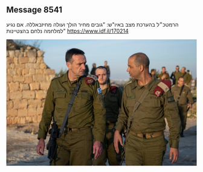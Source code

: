 ## Message 8541

הרמטכ״ל בהערכת מצב באיו"ש:
"גובים מחיר הולך ועולה מחיזבאללה. אם נגיע למלחמה נלחם בהצטיינות"
https://www.idf.il/170214

![Photo](8541/8541_photo.jpg)
